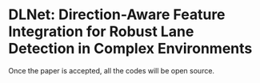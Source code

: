 # DLNet: Direction-Aware Feature Integration for Robust Lane Detection in Complex Environments

Once the paper is accepted, all the codes will be open source.

